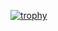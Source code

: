 [![trophy](https://github-profile-trophy.vercel.app/?username=sara-o-mt2&theme=nord)](https://github.com/ryo-ma/github-profile-trophy)
